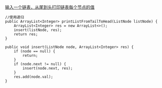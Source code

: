 [输入一个链表，从尾到头打印链表每个节点的值](http://www.nowcoder.com/practice/d0267f7f55b3412ba93bd35cfa8e8035?tpId=13&tqId=11156&rp=1&ru=/ta/coding-interviews&qru=/ta/coding-interviews/question-ranking)  
```
//使用递归
public ArrayList<Integer> printListFromTailToHead(ListNode listNode) {
	ArrayList<Integer> res = new ArrayList<>();
	insert(listNode, res);
	return res;
}

public void insert(ListNode node, ArrayList<Integer> res) {
	if (node == null) {
		return;
	}
	if (node.next != null) {
		insert(node.next, res);
	}
	res.add(node.val);
}
```  

